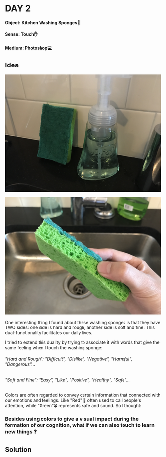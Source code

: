 # DAY 2

#### Object: Kitchen Washing Sponges:ocean:

#### Sense: Touch:hand:

#### Medium: Photoshop:computer:

## Idea

![Img](pics/Day-2/pic-1.jpg)

![Img](pics/Day-2/pic-2.jpg)

One interesting thing I found about these washing sponges is that they have TWO sides: one side is hard and rough, another side is soft and fine. This dual-functionality facilitates our daily lives.

I tried to extend this duality by trying to associate it with words that give the same feeling when I touch the washing sponge:

###### "Hard and Rough": "Difficult", "Dislike", "Negative", "Harmful", "Dangerous"...

###### "Soft and Fine": "Easy", "Like", "Positive", "Healthy", "Safe"...

Colors are often regarded to convey certain information that connected with our emotions and feelings. Like "Red" :rotating_light: often used to call people's attention, while "Green":four_leaf_clover: represents safe and sound. So I thought:

### Besides using colors to give a visual impact during the formation of our cognition, what if we can also touch to learn new things :question:

## Solution
